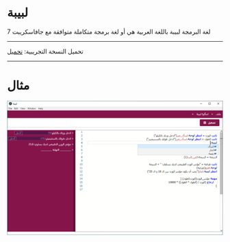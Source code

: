 لبيبة
=======

لغة البرمجة لبيبة باللغة العربية هي أو لغة برمجة متكاملة متوافقة مع جافاسكريبت 7

---

تحميل النسخة التجريبية: [تحميل](https://github.com/fakoua/labiba/releases) 

---

مثال
=======

![مثال](https://raw.githubusercontent.com/fakoua/labiba/master/resources/example.png)
